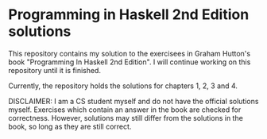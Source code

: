 # Programming in Haskell 2nd Edition solutions
This repository contains my solution to the exercisees in
Graham Hutton's book "Programming In Haskell 2nd Edition". 
I will continue working on this repository until it is
finished.

Currently, the repository holds the solutions for chapters 1, 2, 3 and 4.

DISCLAIMER: I am a CS student myself and do not have the
official solutions myself. Exercises which contain an answer
in the book are checked for correctness. However, solutions
may still differ from the solutions in the book, so long as
they are still correct.